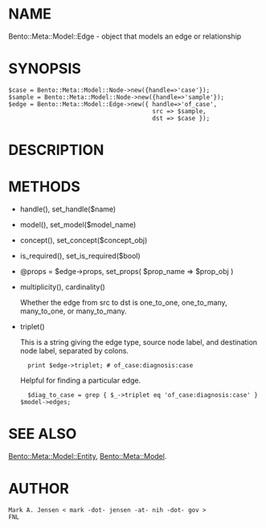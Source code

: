 # NAME

Bento::Meta::Model::Edge - object that models an edge or relationship

# SYNOPSIS

    $case = Bento::Meta::Model::Node->new({handle=>'case'});
    $sample = Bento::Meta::Model::Node->new({handle=>'sample'});
    $edge = Bento::Meta::Model::Edge->new({ handle=>'of_case',
                                            src => $sample,
                                            dst => $case });

# DESCRIPTION

# METHODS

- handle(), set\_handle($name)
- model(), set\_model($model\_name)
- concept(), set\_concept($concept\_obj)
- is\_required(), set\_is\_required($bool)
- @props = $edge->props, set\_props( $prop\_name => $prop\_obj )
- multiplicity(), cardinality()

    Whether the edge from src to dst is one\_to\_one, one\_to\_many, many\_to\_one, or
    many\_to\_many.

- triplet()

    This is a string giving the edge type, source node label, and destination 
    node label, separated by colons. 

        print $edge->triplet; # of_case:diagnosis:case

    Helpful for finding a particular edge.

        $diag_to_case = grep { $_->triplet eq 'of_case:diagnosis:case' } $model->edges;

# SEE ALSO

[Bento::Meta::Model::Entity](/perl/lib/Bento/Meta/Model/Entity.md), [Bento::Meta::Model](/perl/lib/Bento/Meta/Model.md).

# AUTHOR

    Mark A. Jensen < mark -dot- jensen -at- nih -dot- gov >
    FNL
